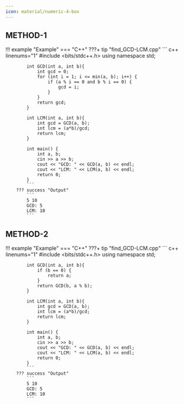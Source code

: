 ```yaml
---
icon: material/numeric-4-box
---
```


## METHOD-1
!!! example "Example"
    === "C++"
        ???+ tip "find_GCD-LCM.cpp"
            ``` c++ linenums="1"
            #include <bits/stdc++.h>
            using namespace std;

            int GCD(int a, int b){
                int gcd = 0;
                for (int i = 1; i <= min(a, b); i++) {
		            if (a % i == 0 and b % i == 0) {
			            gcd = i;
                    }
                }
                return gcd;
            }

            int LCM(int a, int b){
                int gcd = GCD(a, b);
                int lcm = (a*b)/gcd;
                return lcm;
            }

            int main() {
                int a, b;
                cin >> a >> b;
                cout << "GCD: " << GCD(a, b) << endl;
                cout << "LCM: " << LCM(a, b) << endl;
                return 0;
            }
            ```
        ??? success "Output"
            ```
            5 10
            GCD: 5
            LCM: 10
            ```

## METHOD-2
!!! example "Example"
    === "C++"
        ???+ tip "find_GCD-LCM.cpp"
            ``` c++ linenums="1"
            #include <bits/stdc++.h>
            using namespace std;

            int GCD(int a, int b){
                if (b == 0) {
		            return a;
                }
                return GCD(b, a % b);
            }

            int LCM(int a, int b){
                int gcd = GCD(a, b);
                int lcm = (a*b)/gcd;
                return lcm;
            }

            int main() {
                int a, b;
                cin >> a >> b;
                cout << "GCD: " << GCD(a, b) << endl;
                cout << "LCM: " << LCM(a, b) << endl;
                return 0;
            }
            ```
        ??? success "Output"
            ```
            5 10
            GCD: 5
            LCM: 10
            ```